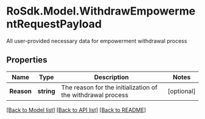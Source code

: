 # RoSdk.Model.WithdrawEmpowermentRequestPayload
All user-provided necessary data for empowerment withdrawal process

## Properties

Name | Type | Description | Notes
------------ | ------------- | ------------- | -------------
**Reason** | **string** | The reason for the initialization of the withdrawal process | [optional] 

[[Back to Model list]](../README.md#documentation-for-models) [[Back to API list]](../README.md#documentation-for-api-endpoints) [[Back to README]](../README.md)

